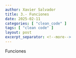 ```yaml
---
author: Xavier Salvador
title: 3.- Funciones
date: 2025-02-11
categories: [ "clean_code" ]
tags: [ "clean code" ]
layout: post
excerpt_separator: <!--more-->
---
```


Funciones